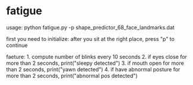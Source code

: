 # fatigue
usage: python fatigue.py -p shape_predictor_68_face_landmarks.dat

first you need to initialize: after you sit at the right place, press "p" to continue

faeture: 1. compute number of blinks every 10 seconds
         2. if eyes close for more than 2 seconds, print("sleepy detected")
         3. if mouth open for more than 2 seconds, print("yawn detected")
         4. if have abnormal posture for more than 2 seconds, print("abnormal pos detected")
